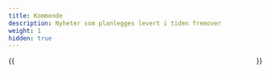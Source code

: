 ```yaml
---
title: Kommende
description: Nyheter som planlegges levert i tiden fremover
weight: 1
hidden: true
---
```


<div style="display: flex; flex-direction: row; justify-content: space-between; gap: 12px; flex-wrap: wrap;">
    {{<news-card 
        title="tmp" 
        content="tmp text" 
        timeline="Q2 2024" 
        githubUrl="https://github.com/digdir/roadmap/issues/xx"
    >}}
</div>
